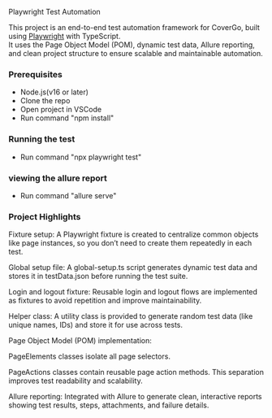  Playwright Test Automation

This project is an end-to-end test automation framework for CoverGo, built using [Playwright](https://playwright.dev/) with TypeScript.  
It uses the Page Object Model (POM), dynamic test data, Allure reporting, and clean project structure to ensure scalable and maintainable automation.


### Prerequisites
- Node.js(v16 or later)
- Clone the repo
- Open project in VSCode
- Run command "npm install"

### Running the test

- Run command "npx playwright test"

### viewing the allure report

- Run command "allure serve"


### Project Highlights
Fixture setup:
A Playwright fixture is created to centralize common objects like page instances, so you don’t need to create them repeatedly in each test.

Global setup file:
A global-setup.ts script generates dynamic test data and stores it in testData.json before running the test suite.

Login and logout fixture:
Reusable login and logout flows are implemented as fixtures to avoid repetition and improve maintainability.

Helper class:
A utility class is provided to generate random test data (like unique names, IDs) and store it for use across tests.

Page Object Model (POM) implementation:

PageElements classes isolate all page selectors.

PageActions classes contain reusable page action methods.
This separation improves test readability and scalability.

Allure reporting:
Integrated with Allure to generate clean, interactive reports showing test results, steps, attachments, and failure details.



